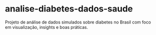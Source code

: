 # analise-diabetes-dados-saude
Projeto de análise de dados simulados sobre diabetes no Brasil com foco em visualização, insights e boas práticas.
